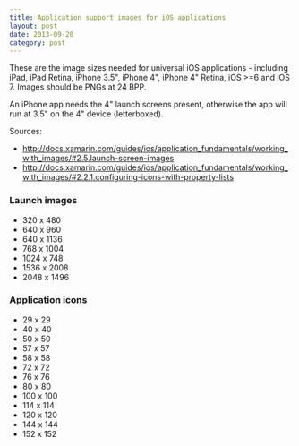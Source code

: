 ```yaml
---
title: Application support images for iOS applications
layout: post
date: 2013-09-20
category: post
---
```


These are the image sizes needed for universal iOS applications - including iPad, iPad Retina, iPhone 3.5", iPhone 4", iPhone 4" Retina, iOS >=6 and iOS 7. Images should be PNGs at 24 BPP.

An iPhone app needs the 4" launch screens present, otherwise the app will run at 3.5" on the 4" device (letterboxed).

Sources:

- <http://docs.xamarin.com/guides/ios/application_fundamentals/working_with_images/#2.5.launch-screen-images>
- <http://docs.xamarin.com/guides/ios/application_fundamentals/working_with_images/#2.2.1.configuring-icons-with-property-lists>

### Launch images
- 320 x 480
- 640 x 960
- 640 x 1136
- 768 x 1004
- 1024 x 748
- 1536 x 2008
- 2048 x 1496

### Application icons
- 29 x 29
- 40 x 40
- 50 x 50
- 57 x 57
- 58 x 58
- 72 x 72
- 76 x 76
- 80 x 80
- 100 x 100
- 114 x 114
- 120 x 120
- 144 x 144
- 152 x 152

